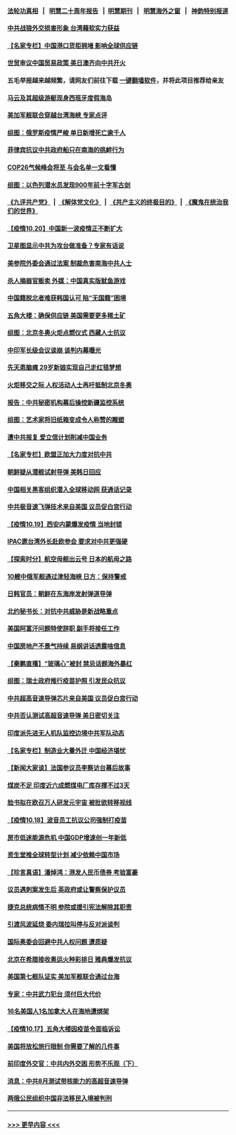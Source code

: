 #### [法轮功真相](https://github.com/gfw-breaker/truth/blob/master/README.md?t=0) &nbsp;&nbsp;|&nbsp;&nbsp; [明慧二十周年报告](https://github.com/gfw-breaker/mh-reports/blob/master/README.md?t=0) &nbsp;&nbsp;|&nbsp;&nbsp;[明慧期刊](https://github.com/gfw-breaker/mh-qikan) &nbsp;&nbsp;|&nbsp;&nbsp; [明慧海外之窗](https://github.com/gfw-breaker/mh-news/blob/master/README.md?t=0) &nbsp;&nbsp;|&nbsp;&nbsp; [神韵特别报道](https://github.com/gfw-breaker/mh-news/blob/master/shenyun.md?t=0)
#### [中共战狼外交损害形象 台湾藉软实力获益](../pages/nsc418/n13318274.md?t=10210652) 
#### [【名家专栏】中国港口货柜拥堵 影响全球供应链](../pages/nsc418/n13317520.md?t=10210652) 
#### [世贸审议中国贸易政策 美日澳齐向中共开火](../pages/nsc418/n13318088.md?t=10210652) 
#### 五毛举报越来越频繁，请网友们前往下载 [一键翻墙软件](https://github.com/gfw-breaker/ssr-accounts)，并将此项目推荐给亲友
#### [马云及其超级游艇现身西班牙度假海岛](../pages/nsc418/n13318042.md?t=10210652) 
#### [美加军舰联合穿越台湾海峡 专家点评](../pages/nsc418/n13316848.md?t=10210652) 
#### [组图：俄罗斯疫情严峻 单日新增死亡逾千人](../pages/nsc418/n13317177.md?t=10210652) 
#### [菲律宾抗议中共政府船只在南海的挑衅行为](../pages/nsc418/n13317826.md?t=10210652) 
#### [COP26气候峰会将至 与会名单一文看懂](../pages/nsc418/n13317617.md?t=10210652) 
#### [组图：以色列潜水员发现900年前十字军古剑](../pages/nsc418/n13316912.md?t=10210652) 
#### [《九评共产党》](https://github.com/begood0513/9ping.md/blob/master/README.md) &nbsp;|&nbsp; [《解体党文化》](../../../../jtdwh.md/blob/master/README.md)  &nbsp;|&nbsp; [《共产主义的终极目的》](../../../../gczydzjmd.md/blob/master/README.md) &nbsp;|&nbsp; [《魔鬼在统治我们的世界》](../../../../mgztzwmdsj.md/blob/master/README.md) 
#### [【疫情10.20】中国新一波疫情正不断扩大](../pages/nsc418/n13317227.md?t=10210652) 
#### [卫星图显示中共为攻台做准备？专家有话说](../pages/nsc418/n13316193.md?t=10210652) 
#### [美参院外委会通过法案 制裁危害南海中共人士](../pages/nsc418/n13316477.md?t=10210652) 
#### [杀人摘器官贩卖 外媒：中国真实版鱿鱼游戏](../pages/nsc418/n13316101.md?t=10210652) 
#### [中国籍脱北者难获韩国认可 陷“无国籍”困境](../pages/nsc418/n13316040.md?t=10210652) 
#### [五角大楼：确保供应链 美国需要更多稀土矿](../pages/nsc418/n13316121.md?t=10210652) 
#### [组图：北京冬奥火炬点燃仪式 西藏人士抗议](../pages/nsc418/n13314730.md?t=10210652) 
#### [中印军长级会议谈崩 谈判内幕曝光](../pages/nsc418/n13316005.md?t=10210652) 
#### [先天患脑瘫 29岁新娘实现自己走红毯梦想](../pages/nsc418/n13315241.md?t=10210652) 
#### [火炬移交之际 人权活动人士再吁抵制北京冬奥](../pages/nsc418/n13315538.md?t=10210652) 
#### [报告：中共秘密机构幕后操控新疆监控系统](../pages/nsc418/n13315703.md?t=10210652) 
#### [组图：艺术家将旧纸箱变成令人称赞的雕塑](../pages/nsc418/n13314705.md?t=10210652) 
#### [遭中共报复 爱立信计划削减中国业务](../pages/nsc418/n13315437.md?t=10210652) 
#### [【名家专栏】欧盟正加大力度对抗中共](../pages/nsc418/n13315239.md?t=10210652) 
#### [朝鲜疑从潜舰试射导弹 美韩日回应](../pages/nsc418/n13315205.md?t=10210652) 
#### [中国相关黑客组织潜入全球移动网 获通话记录](../pages/nsc418/n13315185.md?t=10210652) 
#### [中共极音速飞弹技术来自美国 议员促白宫行动](../pages/nsc418/n13315333.md?t=10210652) 
#### [【疫情10.19】西安内蒙爆发疫情 当地封锁](../pages/nsc418/n13314635.md?t=10210652) 
#### [IPAC邀台湾外长赴欧参会 要求对中共更强硬](../pages/nsc418/n13314356.md?t=10210652) 
#### [【探索时分】航空母舰出云号 日本的航母之路](../pages/nsc418/n13313624.md?t=10210652) 
#### [10艘中俄军舰通过津轻海峡 日方：保持警戒](../pages/nsc418/n13314656.md?t=10210652) 
#### [日韩官员：朝鲜在东海岸发射弹道导弹](../pages/nsc418/n13314417.md?t=10210652) 
#### [北约秘书长：对抗中共威胁是新战略重点](../pages/nsc418/n13314233.md?t=10210652) 
#### [美国阿富汗问题特使辞职 副手将接任工作](../pages/nsc418/n13313751.md?t=10210652) 
#### [中国房地产不景气持续 易纲讲话透露啥信息](../pages/nsc418/n13313606.md?t=10210652) 
#### [【秦鹏直播】“玻璃心”被封 禁忌话题海外暴红](../pages/nsc418/n13313607.md?t=10210652) 
#### [组图：瑞士政府推行疫苗护照 引发民众抗议](../pages/nsc418/n13312529.md?t=10210652) 
#### [中共超高音速导弹芯片来自美国 议员促白宫行动](../pages/nsc418/n13313329.md?t=10210652) 
#### [中共否认测试高超音速导弹 美日密切关注](../pages/nsc418/n13313182.md?t=10210652) 
#### [印度派先进无人机队监控边境中共军队动态](../pages/nsc418/n13313046.md?t=10210652) 
#### [【名家专栏】制造业大量外迁 中国经济堪忧](../pages/nsc418/n13312622.md?t=10210652) 
#### [【新闻大家谈】法国参议员李察访台幕后故事](../pages/nsc418/n13308813.md?t=10210652) 
#### [煤炭不足 印度近六成燃煤电厂库存撑不过3天](../pages/nsc418/n13312599.md?t=10210652) 
#### [脸书拟在欧召万人研发元宇宙 被批欲转移视线](../pages/nsc418/n13312231.md?t=10210652) 
#### [【疫情10.18】波音员工抗议公司强制打疫苗](../pages/nsc418/n13311988.md?t=10210652) 
#### [房市低迷能源危机 中国GDP增速创一年新低](../pages/nsc418/n13311933.md?t=10210652) 
#### [资生堂推全球转型计划 减少依赖中国市场](../pages/nsc418/n13311498.md?t=10210652) 
#### [【珍言真语】潘焯鸿：港发人民币债券 考验富豪](../pages/nsc418/n13311280.md?t=10210652) 
#### [议员遇刺案发生后 英政府或让警察保护议员](../pages/nsc418/n13310797.md?t=10210652) 
#### [捷克总统病情不明 参院或援引宪法解除其职责](../pages/nsc418/n13310870.md?t=10210652) 
#### [引渡风波延烧 委内瑞拉叫停与反对派谈判](../pages/nsc418/n13310535.md?t=10210652) 
#### [国际奥委会回避中共人权问题 遭质疑](../pages/nsc418/n13309583.md?t=10210652) 
#### [北京在希腊接收奥运火种彩排日 雅典爆发抗议](../pages/nsc418/n13310662.md?t=10210652) 
#### [美国第七舰队证实 美加军舰联合通过台海](../pages/nsc418/n13310339.md?t=10210652) 
#### [专家：中共武力犯台 须付巨大代价](../pages/nsc418/n13310299.md?t=10210652) 
#### [16名美国人1名加拿大人在海地遭绑架](../pages/nsc418/n13310229.md?t=10210652) 
#### [【疫情10.17】五角大楼因疫苗令面临诉讼](../pages/nsc418/n13310082.md?t=10210652) 
#### [美国将放松旅行限制 你需要了解的几件事](../pages/nsc418/n13308910.md?t=10210652) 
#### [前印度外交官：中共内外交困 形势不乐观（下）](../pages/nsc418/n13308035.md?t=10210652) 
#### [消息：中共8月测试带核能力的高超音速导弹](../pages/nsc418/n13309460.md?t=10210652) 
#### [两俄公民组织中国非法移民入境被判刑](../pages/nsc418/n13309549.md?t=10210652) 

----
#### [ >>> 更早内容 <<< ](../indexes/nsc418-earlier.md)
